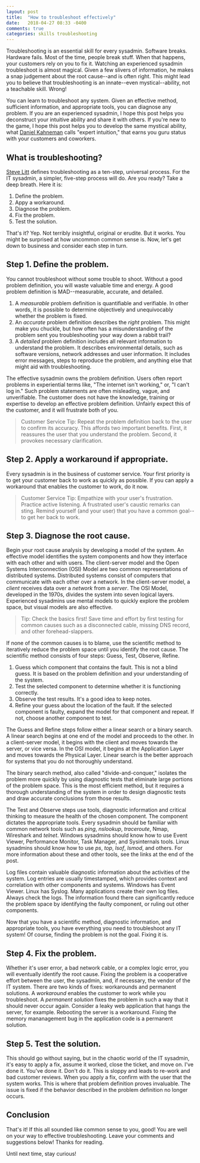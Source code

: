 ```yaml
---
layout: post
title:  "How to troubleshoot effectively"
date:   2018-04-27 08:33 -0400
comments: true 
categories: skills troubleshooting 
---
```

Troubleshooting is an essential skill for every sysadmin. Software breaks. Hardware fails. Most of the time, people break stuff. When that happens, your customers rely on you to fix it. Watching an experienced sysadmin troubleshoot is almost magical. Given a few slivers of information, he makes a snap judgement about the root cause--and is often right. This might lead you to believe that troubleshooting is an innate--even mystical--ability, not a teachable skill. Wrong!

You can learn to troubleshoot any system. Given an effective method, sufficient information, and appropriate tools, you can diagnose any problem. If you are an experienced sysadmin, I hope this post helps you deconstruct your intuitive ability and share it with others. If you're new to the game, I hope this post helps you to develop the same mystical ability, what [Daniel Kahneman][1] calls "expert intuition," that earns you guru status with your customers and coworkers.

## What is troubleshooting?

[Steve Litt][2] defines troubleshooting as a ten-step, universal process. For the IT sysadmin, a simpler, five-step process will do. Are you ready? Take a deep breath. Here it is:
  1. Define the problem.
  2. Appy a workaround.
  3. Diagnose the problem.
  4. Fix the problem.
  5. Test the solution.
  
That's it? Yep. Not terribly insightful, original or erudite. But it works. You might be surprised at how uncommon common sense is. Now, let's get down to business and consider each step in turn.

## Step 1. Define the problem.

You cannot troubleshoot without some trouble to shoot. Without a good problem definition, you will waste valuable time and energy. A good problem definition is MAD--measurable, accurate, and detailed.

  1. A _measurable_ problem definition is quantifiable and verifiable. In other words, it is possible to determine objectively and unequivocably whether the problem is fixed.
  2. An _accurate_ problem definition describes the _right_ problem. This might make you chuckle, but how often has a misunderstanding of the problem sent you troubleshooting your way down a rabbit trail? 
  3. A _detailed_ problem definition includes all relevant information to understand the problem. It describes environmental details, such as software versions, network addresses and user information. It includes error messages, steps to reproduce the problem, and anything else that might aid with troubleshooting.

The effective sysadmin owns the problem definition. Users often report problems in experiential terms like, "The internet isn't working," or, "I can't log in." Such problem statements are often misleading, vague, and unverifiable. The customer does not have the knowledge, training or expertise to develop an effective problem definition. Unfairly expect this of the customer, and it will frustrate both of you.

> Customer Service Tip: Repeat the problem definition back to the user to confirm its accuracy. This affords two important benefits. First, it reassures the user that you understand the problem. Second, it provokes necessary clarification.

## Step 2. Apply a workaround if appropriate.

Every sysadmin is in the business of customer service. Your first priority is to get your customer back to work as quickly as possible. If you can apply a workaround that enables the customer to work, do it now.

> Customer Service Tip: Empathize with your user's frustration. Practice active listening. A frustrated user's caustic remarks can sting. Remind yourself (and your user) that you have a common goal--to get her back to work.

## Step 3. Diagnose the root cause.

Begin your root cause analysis by developing a model of the system. An effective model identifies the system components and how they interface with each other and with users. The client-server model and the Open Systems Interconnection (OSI) Model are two common representations of distributed systems. Distributed systems consist of computers that communicate with each other over a network. In the client-server model, a _client_ receives data over a _network_ from a _server_. The OSI Model, developed in the 1970s, divides the system into seven logical layers.  Experienced sysadmins use mental models to quickly explore the problem space, but visual models are also effective.

> Tip: Check the basics first! Save time and effort by first testing for common causes such as a disconnected cable, missing DNS record, and other forehead-slappers.

If none of the common causes is to blame, use the scientific method to iteratively reduce the problem space until you identify the root cause. The scientific method consists of four steps: Guess, Test, Observe, Refine.

  1. Guess which component that contains the fault. This is not a blind guess. It is based on the problem definition and your understanding of the system.
  2. Test the selected component to determine whether it is functioning correctly.
  3. Observe the test results. It's a good idea to keep notes.
  4. Refine your guess about the location of the fault. If the selected component is faulty, expand the model for that component and repeat. If not, choose another component to test.

The Guess and Refine steps follow either a linear search or a binary search. A linear search begins at one end of the model and proceeds to the other. In a client-server model, it begins with the client and moves towards the server, or vice versa. In the OSI model, it begins at the Application Layer and moves towards the Physical Layer. Linear search is the better approach for systems that you do not thoroughly understand.

The binary search method, also called "divide-and-conquer," isolates the problem more quickly by using diagnostic tests that eliminate large portions of the problem space. This is the most efficient method, but it requires a thorough understanding of the system in order to design diagnostic tests and draw accurate conclusions from those results.

The Test and Observe steps use tools, diagnostic information and critical thinking to measure the health of the chosen component. The component dictates the appropriate tools. Every sysadmin should be familiar with common network tools such as _ping_, _nslookup_, _traceroute_, Nmap, Wireshark and _telnet_. Windows sysadmins should know how to use Event Viewer, Performance Monitor, Task Manager, and Sysinternals tools. Linux sysadmins should know how to use _ps_, _top_, _lsof_, _lsmod_, and others. For more information about these and other tools, see the links at the end of the post.

Log files contain valuable diagnostic information about the activities of the system. Log entries are usually timestamped, which provides context and correlation with other components and systems. Windows has Event Viewer. Linux has Syslog. Many applications create their own log files. Always check the logs. The information found there can significantly reduce the problem space by identifying the faulty component, or ruling out other components.

Now that you have a scientific method, diagnostic information, and appropriate tools, you have everything you need to troubleshoot any IT system! Of course, finding the problem is not the goal. Fixing it is.

## Step 4. Fix the problem.

Whether it's user error, a bad network cable, or a complex logic error, you will eventually identify the root cause. Fixing the problem is a cooperative effort between the user, the sysadmin, and, if necessary, the vendor of the IT system. There are two kinds of fixes: workarounds and permanent solutions. A _workaround_ enables the customer to work while you troubleshoot. A _permanent solution_ fixes the problem in such a way that it should never occur again. Consider a leaky web application that hangs the server, for example. Rebooting the server is a workaround. Fixing the memory mananagement bug in the application code is a permanent solution.

## Step 5. Test the solution.

This should go without saying, but in the chaotic world of the IT sysadmin, it's easy to apply a fix, assume it worked, close the ticket, and move on. I've done it. You've done it. Don't do it. This is sloppy and leads to re-work and bad customer reviews. When you apply a fix, confirm with the user that the system works. This is where that problem definition proves invaluable. The issue is fixed if the behavior described in the problem definition no longer occurs.

## Conclusion

That's it! If this all sounded like common sense to you, good! You are well on your way to effective troubleshooting. Leave your comments and suggestions below! Thanks for reading.

Until next time, stay curious!

[1]: http://en.wikipedia.org/wiki/Daniel_Kahneman
[2]: http://www.troubleshooters.com

